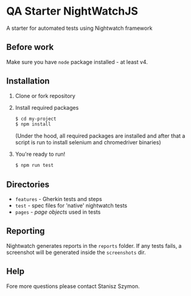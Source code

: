 # QA Starter NightWatchJS

A starter for automated tests using Nightwatch framework


## Before work

Make sure you have `node` package installed - at least v4.


## Installation

1. Clone or fork repository

2. Install required packages
    ```sh
    $ cd my-project
    $ npm install 
    ```

    (Under the hood, all required packages are installed and after that a script is run to install selenium and chromedriver binaries)

3. You're ready to run!
    ```sh
    $ npm run test
    ```


## Directories 	
 - `features` - Gherkin tests and steps
 - `test` - spec files for 'native' nightwatch tests
 - `pages` - _page objects_ used in tests


## Reporting

Nightwatch generates reports in the `reports` folder. If any tests fails, a screenshot will be generated inside the `screenshots` dir.


## Help

Fore more questions please contact Stanisz Szymon.
